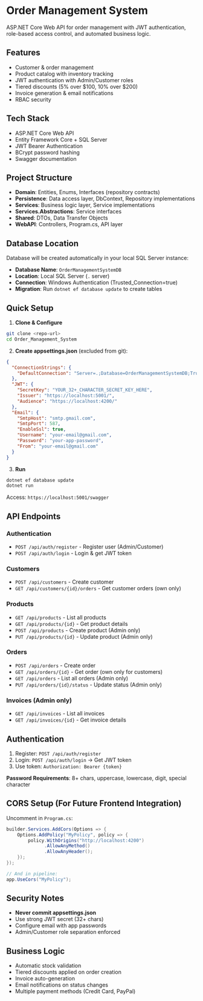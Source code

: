 # Order Management System

ASP.NET Core Web API for order management with JWT authentication, role-based access control, and automated business logic.

## Features

- Customer & order management
- Product catalog with inventory tracking
- JWT authentication with Admin/Customer roles
- Tiered discounts (5% over $100, 10% over $200)
- Invoice generation & email notifications
- RBAC security

## Tech Stack

- ASP.NET Core Web API
- Entity Framework Core + SQL Server
- JWT Bearer Authentication
- BCrypt password hashing
- Swagger documentation

## Project Structure

- **Domain**: Entities, Enums, Interfaces (repository contracts)
- **Persistence**: Data access layer, DbContext, Repository implementations
- **Services**: Business logic layer, Service implementations
- **Services.Abstractions**: Service interfaces
- **Shared**: DTOs, Data Transfer Objects
- **WebAPI**: Controllers, Program.cs, API layer

## Database Location

Database will be created automatically in your local SQL Server instance:
- **Database Name**: `OrderManagementSystemDB`
- **Location**: Local SQL Server (`.` server)
- **Connection**: Windows Authentication (Trusted_Connection=true)
- **Migration**: Run `dotnet ef database update` to create tables

## Quick Setup

1. **Clone & Configure**
```bash
git clone <repo-url>
cd Order_Management_System
```

2. **Create appsettings.json** (excluded from git):
```json
{
  "ConnectionStrings": {
    "DefaultConnection": "Server=.;Database=OrderManagementSystemDB;Trusted_Connection=true;TrustServerCertificate=true"
  },
  "JWT": {
    "SecretKey": "YOUR_32+_CHARACTER_SECRET_KEY_HERE",
    "Issuer": "https://localhost:5001/",
    "Audience": "https://localhost:4200/"
  },
  "Email": {
    "SmtpHost": "smtp.gmail.com",
    "SmtpPort": 587,
    "EnableSsl": true,
    "Username": "your-email@gmail.com",
    "Password": "your-app-password",
    "From": "your-email@gmail.com"
  }
}
```

3. **Run**
```bash
dotnet ef database update
dotnet run
```

Access: `https://localhost:5001/swagger`

## API Endpoints

### Authentication
- `POST /api/auth/register` - Register user (Admin/Customer)
- `POST /api/auth/login` - Login & get JWT token

### Customers
- `POST /api/customers` - Create customer
- `GET /api/customers/{id}/orders` - Get customer orders (own only)

### Products
- `GET /api/products` - List all products
- `GET /api/products/{id}` - Get product details
- `POST /api/products` - Create product (Admin only)
- `PUT /api/products/{id}` - Update product (Admin only)

### Orders
- `POST /api/orders` - Create order
- `GET /api/orders/{id}` - Get order (own only for customers)
- `GET /api/orders` - List all orders (Admin only)
- `PUT /api/orders/{id}/status` - Update status (Admin only)

### Invoices (Admin only)
- `GET /api/invoices` - List all invoices
- `GET /api/invoices/{id}` - Get invoice details

## Authentication

1. Register: `POST /api/auth/register`
2. Login: `POST /api/auth/login` → Get JWT token
3. Use token: `Authorization: Bearer {token}`

**Password Requirements**: 8+ chars, uppercase, lowercase, digit, special character

## CORS Setup (For Future Frontend Integration)

Uncomment in `Program.cs`:
```csharp
builder.Services.AddCors(Options => {
    Options.AddPolicy("MyPolicy", policy => {
        policy.WithOrigins("http://localhost:4200")
              .AllowAnyMethod()
              .AllowAnyHeader();
    });
});

// And in pipeline:
app.UseCors("MyPolicy");
```

## Security Notes

- **Never commit appsettings.json**
- Use strong JWT secret (32+ chars)
- Configure email with app passwords
- Admin/Customer role separation enforced

## Business Logic

- Automatic stock validation
- Tiered discounts applied on order creation
- Invoice auto-generation
- Email notifications on status changes
- Multiple payment methods (Credit Card, PayPal)
